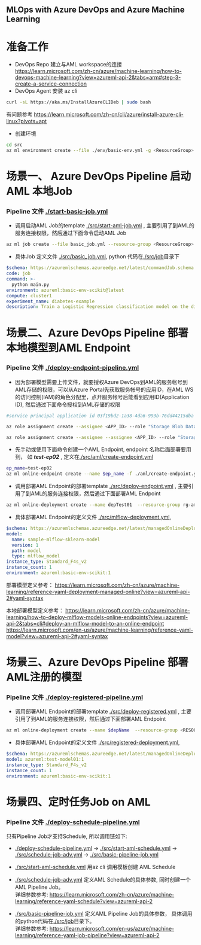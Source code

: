 ## MLOps with Azure DevOps and Azure Machine Learning

# 准备工作
-  DevOps Repo 建立与AML workspace的连接
https://learn.microsoft.com/zh-cn/azure/machine-learning/how-to-devops-machine-learning?view=azureml-api-2&tabs=arm#step-3-create-a-service-connection
- DevOps Agent 安装 az cli
```bash
curl -sL https://aka.ms/InstallAzureCLIDeb | sudo bash
```
有问题参考 https://learn.microsoft.com/zh-cn/cli/azure/install-azure-cli-linux?pivots=apt
- 创建环境
```bash
cd src
az ml environment create --file ./env/basic-env.yml -g <ResourceGroup> -w <WorkspaceName>
```

# 场景一、 Azure DevOps Pipeline 启动 AML 本地Job
### Pipeline 文件 [./start-basic-job.yml](./start-basic-job.yml)
- 调用启动AML Job的template [./src/start-aml-job.yml](./src/start-aml-job.yml) , 主要引用了到AML的服务连接权限，然后通过下面命令启动AML Job
```bash
az ml job create --file basic_job.yml --resource-group <ResourceGroup> --workspace-name <WorkspaceName>
```
- 具体Job 定义文件 [./src/basic_job.yml](./src/basic_job.yml), python 代码在[./src/job](./src/job)目录下
```yaml
$schema: https://azuremlschemas.azureedge.net/latest/commandJob.schema.json
code: job
command: >-
  python main.py 
environment: azureml:basic-env-scikit@latest
compute: cluster1
experiment_name: diabetes-example
description: Train a Logistic Regression classification model on the diabetes dataset that is stored locally.
```

# 场景二、Azure DevOps Pipeline 部署本地模型到AML Endpoint
### Pipeline 文件 [./deploy-endpoint-pipeline.yml](./deploy-endpoint-pipeline.yml)

- 因为部署模型需要上传文件，就要授权Azure DevOps到AML的服务帐号到AML存储的权限，可以从Azure Portal先获取服务帐号的应用ID，在AML WS的访问控制(IAM)的角色分配里，点开服务帐号后能看到应用ID(Application ID), 然后通过下面命令授权到AML存储的权限
```bash
#service principal application id 03f19bd2-1a38-4da6-993b-76dd44215dba

az role assignment create --assignee <APP_ID> --role "Storage Blob Data Reader" --scope /subscriptions/<SUBSCRIPTION_ID>/resourceGroups/rg-aml/providers/Microsoft.Storage/storageAccounts/<Storage_Account>

az role assignment create --assignee --assignee <APP_ID> --role "Storage Blob Data Contributor" --scope /subscriptions/<SUBSCRIPTION_ID>/resourceGroups/rg-aml/providers/Microsoft.Storage/storageAccounts/<Storage_Account>

```

- 先手动或使用下面命令创建一个AML Endpoint, endpoint 名称后面部署要用到， 如 ***test-ep02*** , 定义在[./src/aml/create-endpoint.yml](./src/aml/create-endpoint.yml)
```bash
ep_name=test-ep02
az ml online-endpoint create --name $ep_name -f ./aml/create-endpoint.yml
```

- 调用部署AML Endpoint的部署template [./src/deploy-endpoint.yml](./src/deploy-endpoint.yml) , 主要引用了到AML的服务连接权限，然后通过下面部署AML Endpoint
```bash
az ml online-deployment create --name depTest01  --resource-group rg-aml --workspace-name aml-ea --endpoint ${{ parameters.ep_name }} -f ./mlflow-deployment.yml --all-traffic
```
- 具体部署AML Endpoint的定义文件 [./src/mlflow-deployment.yml](./src/mlflow-deployment.yml),
```yaml
$schema: https://azuremlschemas.azureedge.net/latest/managedOnlineDeployment.schema.json
model:
  name: sample-mlflow-sklearn-model
  version: 1
  path: model
  type: mlflow_model
instance_type: Standard_F4s_v2
instance_count: 1
environment: azureml:basic-env-scikit:1
```

部署模型定义参考：
https://learn.microsoft.com/zh-cn/azure/machine-learning/reference-yaml-deployment-managed-online?view=azureml-api-2#yaml-syntax

本地部署模型定义参考：
https://learn.microsoft.com/zh-cn/azure/machine-learning/how-to-deploy-mlflow-models-online-endpoints?view=azureml-api-2&tabs=cli#deploy-an-mlflow-model-to-an-online-endpoint <br/>
https://learn.microsoft.com/en-us/azure/machine-learning/reference-yaml-model?view=azureml-api-2#yaml-syntax


# 场景三、Azure DevOps Pipeline 部署AML注册的模型
### Pipeline 文件 [./deploy-registered-pipeline.yml](./deploy-registered-pipeline.yml)

- 调用部署AML Endpoint的部署template [./src/deploy-registered.yml](./src/deploy-registered.yml) , 主要引用了到AML的服务连接权限，然后通过下面部署AML Endpoint
```bash
az ml online-deployment create --name $depName  --resource-group <RESOURCE_GROUP> --workspace-name <AML_WS> --endpoint ${{ parameters.ep_name }} -f ./registered-deployment.yml --all-traffic
```
- 具体部署AML Endpoint的定义文件 [./src/registered-deployment.yml](./src/registered-deployment.yml),

```yaml
$schema: https://azuremlschemas.azureedge.net/latest/managedOnlineDeployment.schema.json
model: azureml:test-model01:1
instance_type: Standard_F4s_v2
instance_count: 1
environment: azureml:basic-env-scikit:1
```

# 场景四、定时任务Job on AML
### Pipeline 文件 [./deploy-schedule-pipeline.yml](./deploy-schedule-pipeline.yml)

只有Pipeline Job才支持Schedule, 所以调用链如下:
- [./deploy-schedule-pipeline.yml](./deploy-schedule-pipeline.yml) -> [./src/start-aml-schedule.yml](./src/start-aml-schedule.yml) -> [./src/schedule-job-adv.yml](./src/schedule-job-adv.yml) -> [./src/basic-pipeline-job.yml](./src/basic-pipeline-job.yml)

- [./src/start-aml-schedule.yml](./src/start-aml-schedule.yml) 用az cli 调用模板创建 AML Schedule
- [./src/schedule-job-adv.yml](./src/schedule-job-adv.yml) 定义AML Schedule的具体参数, 同时创建一个AML Pipeline Job。
<br/> 详细参数参考: https://learn.microsoft.com/zh-cn/azure/machine-learning/reference-yaml-schedule?view=azureml-api-2
- [./src/basic-pipeline-job.yml](./src/basic-pipeline-job.yml) 定义AML Pipeline Job的具体参数， 具体调用的python代码在[./src/job](./src/job)目录下。
<br/> 详细参数参考: https://learn.microsoft.com/en-us/azure/machine-learning/reference-yaml-job-pipeline?view=azureml-api-2
